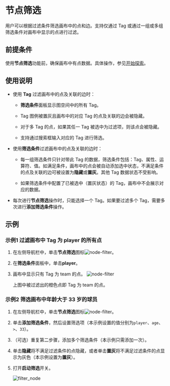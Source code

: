 # 节点筛选

用户可以根据过滤条件筛选画布中的点和边。支持仅通过 Tag 或通过一组或多组筛选条件对画布中显示的点进行过滤。

## 前提条件

使用**节点筛选**功能前，确保画布中有点数据。具体操作，参见[开始探索](ex-ug-query-exploration.md)。

## 使用说明

- 使用 **Tag** 过滤画布中的点及关联的边时：

  - **筛选条件**面板显示图空间中的所有 Tag。

  - Tag 图例被置灰且画布中的对应 Tag 的点及关联的边会被隐藏。

  - 对于多 Tag 的点，如果其任一 Tag 被选中为过滤项，则该点会被隐藏。

  - 支持通过搜索框输入对应的 Tag 进行筛选。

- 使用**筛选条件**过滤画布中的点及关联的边时：

  - 每一组筛选条件只针对带此 Tag 的数据，筛选条件包括：Tag、属性、运算符、值。如满足条件，画布中的点会被自动添加选中状态，不满足条件的点及关联的边可被设置为**隐藏**或**置灰**。其他 Tag 数据状态不受影响。

  - 如果筛选条件中配置了已被选中（置灰状态）的 Tag，画布中不会展示对应的数据。

- 每次进行**节点筛选**操作时，只能选择一个 Tag。如果要过滤多个 Tag，需要多次进行**添加筛选条件**操作。

## 示例

### 示例1 过滤画布中 Tag 为 **player** 的所有点

1. 在左侧导航栏中，单击**节点筛选**图标![node-filter](https://docs-cdn.nebula-graph.com.cn/figures/nav-filter.png)。
2. 在**筛选条件**面板中，单击**player**。
3. 画布中显示只有 Tag 为 team 的点。
  ![node-filter](https://docs-cdn.nebula-graph.com.cn/figures/vertex-filtering-example1_cn.png)

    上图中被过滤出的橙色点即 Tag 为 team 的点。

### 示例2 筛选画布中年龄大于 33 岁的球员

1. 在左侧导航栏中，单击**节点筛选**图标![node-filter](https://docs-cdn.nebula-graph.com.cn/figures/nav-filter.png)。
2. 单击**添加筛选条件**，然后设置筛选项（本示例设置的值分别为`player`、`age`、`>`、`33`）。
3. （可选）重复第二步骤，添加多个筛选条件（本示例只需添加一次）。
4. 单击**隐藏**将不满足过滤条件的点隐藏，或者单击**置灰**将不满足过滤条件的点显示为灰色（本示例设置为**置灰**）。
4. 打开**启动筛选**开关。

    ![filter_node](https://docs-cdn.nebula-graph.com.cn/figures/vertex-filtering-example2_cn.png)


